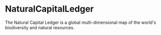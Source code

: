 # NaturalCapitalLedger
The Natural Capital Ledger is a global multi-dimensional map of the world's biodiversity and natural resources.

